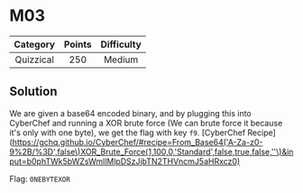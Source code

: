 # M03

| Category | Points | Difficulty |
| :------: | :----: | :--------: |
| Quizzical | 250 | Medium |

## Solution

We are given a base64 encoded binary, and by plugging this into CyberChef and running a XOR brute force (We can brute force it because it's only with one byte), we get the flag with key `f9`. [CyberChef Recipe](https://gchq.github.io/CyberChef/#recipe=From_Base64('A-Za-z0-9%2B/%3D',false\)XOR_Brute_Force(1,100,0,'Standard',false,true,false,''\)&input=b0phTWk5bWZsWmllMlpDSzJjbTN2THVncmJ5aHRxcz0)

Flag: `0NEBYTEXOR`
